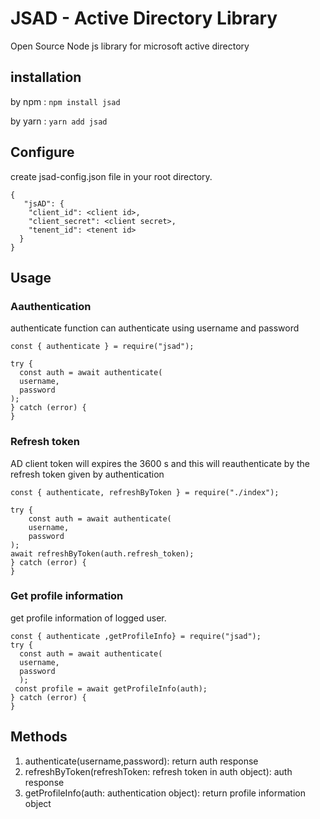 # JSAD - Active Directory Library

Open Source Node js library for microsoft active directory

## installation

by npm :
`npm install jsad`

by yarn :
`yarn add jsad`

## Configure

create jsad-config.json file in your root directory.

```
{
   "jsAD": {
    "client_id": <client id>,
    "client_secret": <client secret>,
    "tenent_id": <tenent id>
  }
}
```

## Usage

### Aauthentication

authenticate function can authenticate using username and password

```
const { authenticate } = require("jsad");

try {
  const auth = await authenticate(
  username,
  password
);
} catch (error) {
}
```

### Refresh token

AD client token will expires the 3600 s and this will reauthenticate by the refresh token given by authentication

```
const { authenticate, refreshByToken } = require("./index");

try {
    const auth = await authenticate(
    username,
    password
);
await refreshByToken(auth.refresh_token);
} catch (error) {
}
```

### Get profile information

get profile information of logged user.

```
const { authenticate ,getProfileInfo} = require("jsad");
try {
  const auth = await authenticate(
  username,
  password
  );
 const profile = await getProfileInfo(auth);
} catch (error) {
}
```

## Methods

1. authenticate(username,password): return auth response
2. refreshByToken(refreshToken: refresh token in auth object): auth response
3. getProfileInfo(auth: authentication object): return profile information object
